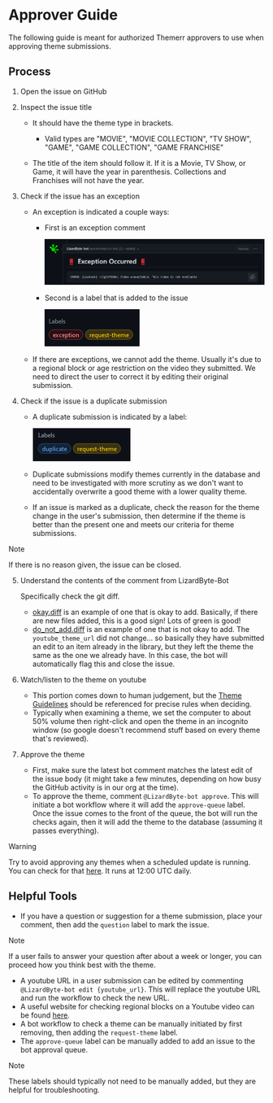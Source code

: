# Approver Guide

The following guide is meant for authorized Themerr approvers to use when approving theme submissions.

## Process

1. Open the issue on GitHub
2. Inspect the issue title

    - It should have the theme type in brackets.
  
      - Valid types are "MOVIE", "MOVIE COLLECTION", "TV SHOW", "GAME", "GAME COLLECTION", "GAME FRANCHISE"
	
    - The title of the item should follow it. If it is a Movie, TV Show, or Game, it will have the year in parenthesis.
      Collections and Franchises will not have the year.

3. Check if the issue has an exception

    - An exception is indicated a couple ways:

      - First is an exception comment

        ![exception1](../docs/images/exception1.png)

      - Second is a label that is added to the issue

        ![exception2](../docs/images/exception2.png)

    - If there are exceptions, we cannot add the theme.
      Usually it's due to a regional block or age restriction on the video they submitted.
      We need to direct the user to correct it by editing their original submission.

4. Check if the issue is a duplicate submission

    - A duplicate submission is indicated by a label:

      ![duplicate](../docs/images/duplicate.png)

    - Duplicate submissions modify themes currently in the database and need to be investigated with more scrutiny as we
      don't want to accidentally overwrite a good theme with a lower quality theme.
    - If an issue is marked as a duplicate, check the reason for the theme change in the user's submission, then determine
      if the theme is better than the present one and meets our criteria for theme submissions.

> [!NOTE]
> If there is no reason given, the issue can be closed.

5. Understand the contents of the comment from LizardByte-Bot

    Specifically check the git diff.

    - [okay.diff](../docs/references/okay.diff) is an example of one that is okay to add.
      Basically, if there are new files added, this is a good sign! Lots of green is good!
    - [do_not_add.diff](../docs/references/do_not_add.diff) is an example of one that is not okay to add.
      The `youtube_theme_url` did not change... so basically they have submitted an edit to an item already in the library,
      but they left the theme the same as the one we already have.
      In this case, the bot will automatically flag this and close the issue.

6. Watch/listen to the theme on youtube

    - This portion comes down to human judgement, but the [Theme Guidelines](../docs/Theme_Guidelines.md) should be
      referenced for precise rules when deciding.
    - Typically when examining a theme, we set the computer to about 50% volume then right-click and open the theme in an
      incognito window (so google doesn't recommend stuff based on every theme that's reviewed).

7. Approve the theme

    - First, make sure the latest bot comment matches the latest edit of the issue body (it might take a few minutes,
      depending on how busy the GitHub activity is in our org at the time).
    - To approve the theme, comment `@LizardByte-bot approve`. This will initiate a bot workflow where it will add the
      `approve-queue` label. Once the issue comes to the front of the queue, the bot will run the checks again, then it
      will add the theme to the database (assuming it passes everything).

> [!WARNING]
> Try to avoid approving any themes when a scheduled update is running.
  You can check for that [here](https://github.com/LizardByte/ThemerrDB/actions/workflows/update-pages.yml?query=event%3Aschedule).
  It runs at 12:00 UTC daily.

## Helpful Tools

- If you have a question or suggestion for a theme submission, place your comment, then add the `question` label to mark the issue.

> [!NOTE]
> If a user fails to answer your question after about a week or longer, you can proceed how you think best with the theme.

- A youtube URL in a user submission can be edited by commenting `@LizardByte-bot edit {youtube_url}`.
  This will replace the youtube URL and run the workflow to check the new URL.
- A useful website for checking regional blocks on a Youtube video can be found [here](https://watannetwork.com/tools/blocked/).
- A bot workflow to check a theme can be manually initiated by first removing, then adding the `request-theme` label.
- The `approve-queue` label can be manually added to add an issue to the bot approval queue.

> [!NOTE]
> These labels should typically not need to be manually added, but they are helpful for troubleshooting.
